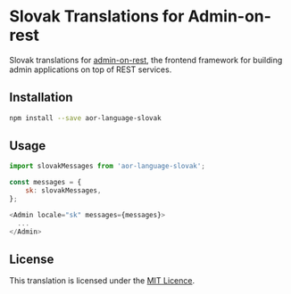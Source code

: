 # Slovak Translations for Admin-on-rest

Slovak translations for [admin-on-rest](https://github.com/marmelab/admin-on-rest), the frontend framework for building admin applications on top of REST services.

## Installation

```sh
npm install --save aor-language-slovak
```

## Usage

```js
import slovakMessages from 'aor-language-slovak';

const messages = {
    sk: slovakMessages,
};

<Admin locale="sk" messages={messages}>
  ...
</Admin>
```

## License

This translation is licensed under the [MIT Licence](LICENSE).